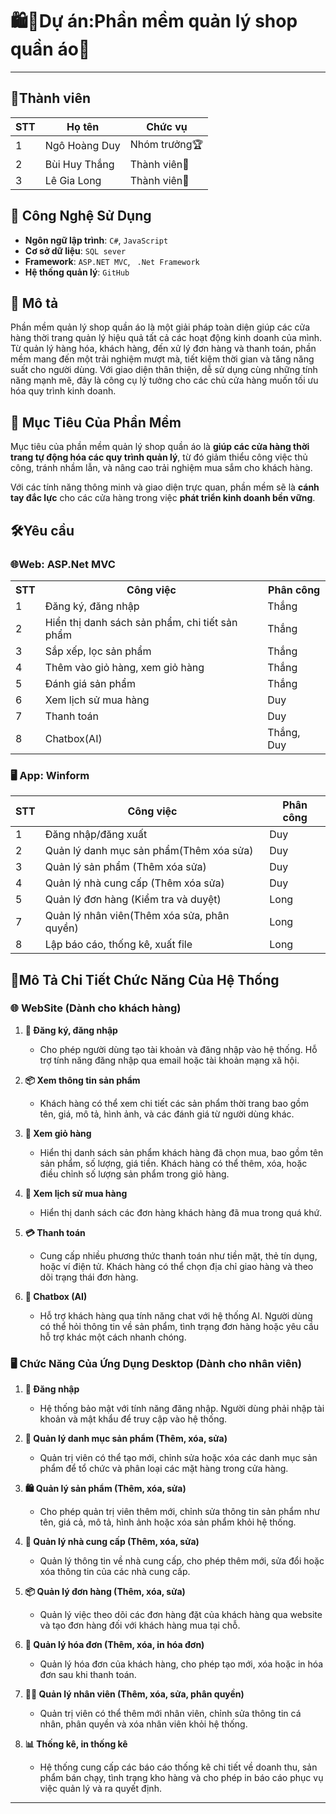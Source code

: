 # 🛍️👕Dự án:Phần mềm quản lý shop quần áo👖
-----------------------------------------------
## 👥Thành viên
  
| STT | Họ tên | Chức vụ  |
|----------------|--------------------|--------------------|
|  1  |  Ngô Hoàng Duy  |   Nhóm trưởng🏆  |
|  2  |  Bùi Huy Thắng      |   Thành viên🌟   |
|  3  |  Lê Gia Long     |   Thành viên🌟   |

## 🚀 Công Nghệ Sử Dụng

- **Ngôn ngữ lập trình**: `C#`, `JavaScript`
- **Cơ sở dữ liệu**: `SQL sever`
- **Framework**: `ASP.NET MVC`, ` .Net Framework`
- **Hệ thống quản lý**: `GitHub`


## 📜 Mô tả

<p>Phần mềm quản lý shop quần áo là một giải pháp toàn diện giúp các cửa hàng thời trang quản lý hiệu quả tất cả các hoạt động kinh doanh của mình. Từ quản lý hàng hóa, khách hàng, đến xử lý đơn hàng và thanh toán, phần mềm mang đến một trải nghiệm mượt mà, tiết kiệm thời gian và tăng năng suất cho người dùng. Với giao diện thân thiện, dễ sử dụng cùng những tính năng mạnh mẽ, đây là công cụ lý tưởng cho các chủ cửa hàng muốn tối ưu hóa quy trình kinh doanh.</p>




## 🎯 Mục Tiêu Của Phần Mềm

Mục tiêu của phần mềm quản lý shop quần áo là **giúp các cửa hàng thời trang tự động hóa các quy trình quản lý**, từ đó giảm thiểu công việc thủ công, tránh nhầm lẫn, và nâng cao trải nghiệm mua sắm cho khách hàng. 

Với các tính năng thông minh và giao diện trực quan, phần mềm sẽ là **cánh tay đắc lực** cho các cửa hàng trong việc **phát triển kinh doanh bền vững**.

## 🛠️Yêu cầu 
<h3>🌐Web: ASP.Net MVC</h3>

<table>
  <tr>
    <th>STT</th>
    <th>Công việc</th>
    <th>Phân công</th>
  </tr>
  <tr>
    <td>1</td>
    <td>Đăng ký, đăng nhập</td>
    <td>Thắng</td>
  </tr>
  <tr>
    <td>2</td>
    <td>Hiển thị danh sách sản phẩm, chi tiết sản phẩm</td>
    <td>Thắng</td>
  </tr>
  <tr>
    <td>3</td>
    <td>Sắp xếp, lọc sản phẩm</td>
    <td>Thắng</td>
  </tr>
  <tr>
    <td>4</td>
    <td>Thêm vào giỏ hàng, xem giỏ hàng</td>
    <td>Thắng</td>
  </tr>
  <tr>
    <td>5</td>
    <td>Đánh giá sản phẩm</td>
    <td>Thắng</td>
  </tr>
  <tr>
    <td>6</td>
    <td>Xem lịch sử mua hàng</td>
    <td>Duy</td>
  </tr>
  <tr>
    <td>7</td>
    <td>Thanh toán</td>
    <td>Duy</td>
  </tr>
  <tr>
    <td>8</td>
    <td>Chatbox(AI)</td>
    <td>Thắng, Duy</td>
  </tr>
</table>


<h3>🖥️ App: Winform </h3>

| STT | Công việc | Phân công  |
|----------------|--------------------|--------------------|
|  1  |  Đăng nhập/đăng xuất | Duy |
|  2  |  Quản lý danh mục sản phẩm(Thêm xóa sửa) | Duy |
|  3  |  Quản lý sản phẩm (Thêm xóa sửa) | Duy |
|  4  |  Quản lý nhà cung cấp (Thêm xóa sửa)  | Duy |
|  5  |  Quản lý đơn hàng (Kiểm tra và duyệt)  | Long |
|  7  |  Quản lý nhân viên(Thêm xóa sửa, phân quyền)  | Long |
|  8  |  Lập báo cáo, thống kê, xuất file  | Long |

## 🚀Mô Tả Chi Tiết Chức Năng Của Hệ Thống

### 🌐 WebSite (Dành cho khách hàng)
 
1. **🔐 Đăng ký, đăng nhập**  
   - Cho phép người dùng tạo tài khoản và đăng nhập vào hệ thống. Hỗ trợ tính năng đăng nhập qua email hoặc tài khoản mạng xã hội.  

2. **📦 Xem thông tin sản phẩm**  
   - Khách hàng có thể xem chi tiết các sản phẩm thời trang bao gồm tên, giá, mô tả, hình ảnh, và các đánh giá từ người dùng khác.

3. **🛒 Xem giỏ hàng**  
   - Hiển thị danh sách sản phẩm khách hàng đã chọn mua, bao gồm tên sản phẩm, số lượng, giá tiền. Khách hàng có thể thêm, xóa, hoặc điều chỉnh số lượng sản phẩm trong giỏ hàng.

3. **📃 Xem lịch sử mua hàng**  
   - Hiển thị danh sách các đơn hàng khách hàng đã mua trong quá khứ.

4. **💳 Thanh toán**  
   - Cung cấp nhiều phương thức thanh toán như tiền mặt, thẻ tín dụng, hoặc ví điện tử. Khách hàng có thể chọn địa chỉ giao hàng và theo dõi trạng thái đơn hàng.

5. **🤖 Chatbox (AI)**  
   - Hỗ trợ khách hàng qua tính năng chat với hệ thống AI. Người dùng có thể hỏi thông tin về sản phẩm, tình trạng đơn hàng hoặc yêu cầu hỗ trợ khác một cách nhanh chóng.

### 🖥️ Chức Năng Của Ứng Dụng Desktop (Dành cho nhân viên)

1. **🔐 Đăng nhập**  
   - Hệ thống bảo mật với tính năng đăng nhập. Người dùng phải nhập tài khoản và mật khẩu để truy cập vào hệ thống.

2. **📂 Quản lý danh mục sản phẩm (Thêm, xóa, sửa)**  
   - Quản trị viên có thể tạo mới, chỉnh sửa hoặc xóa các danh mục sản phẩm để tổ chức và phân loại các mặt hàng trong cửa hàng.

3. **🛍️ Quản lý sản phẩm (Thêm, xóa, sửa)**  
   - Cho phép quản trị viên thêm mới, chỉnh sửa thông tin sản phẩm như tên, giá cả, mô tả, hình ảnh hoặc xóa sản phẩm khỏi hệ thống.

4. **🏢 Quản lý nhà cung cấp (Thêm, xóa, sửa)**  
   - Quản lý thông tin về nhà cung cấp, cho phép thêm mới, sửa đổi hoặc xóa thông tin của các nhà cung cấp.

5. **📦 Quản lý đơn hàng (Thêm, xóa, sửa)**  
   - Quản lý việc theo dõi các đơn hàng đặt của khách hàng qua website và tạo đơn hàng đối với khách hàng mua tại chỗ.

6. **🧾 Quản lý hóa đơn (Thêm, xóa, in hóa đơn)**  
   - Quản lý hóa đơn của khách hàng, cho phép tạo mới, xóa hoặc in hóa đơn sau khi thanh toán.

7. **👨‍💼 Quản lý nhân viên (Thêm, xóa, sửa, phân quyền)**  
   - Quản trị viên có thể thêm mới nhân viên, chỉnh sửa thông tin cá nhân, phân quyền và xóa nhân viên khỏi hệ thống.

8. **📊 Thống kê, in thống kê**  
   - Hệ thống cung cấp các báo cáo thống kê chi tiết về doanh thu, sản phẩm bán chạy, tình trạng kho hàng và cho phép in báo cáo phục vụ việc quản lý và ra quyết định.
   
---

